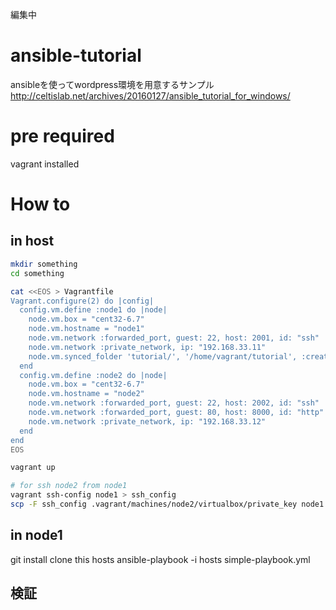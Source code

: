 編集中

# ansible-tutorial
ansibleを使ってwordpress環境を用意するサンプル  
http://celtislab.net/archives/20160127/ansible_tutorial_for_windows/

# pre required
vagrant installed

# How to
## in host
```bash
mkdir something
cd something

cat <<EOS > Vagrantfile
Vagrant.configure(2) do |config|
  config.vm.define :node1 do |node|
    node.vm.box = "cent32-6.7"
    node.vm.hostname = "node1"
    node.vm.network :forwarded_port, guest: 22, host: 2001, id: "ssh"
    node.vm.network :private_network, ip: "192.168.33.11"
    node.vm.synced_folder 'tutorial/', '/home/vagrant/tutorial', :create => 'true', :mount_options => ["dmode=777","fmode=666"]
  end
  config.vm.define :node2 do |node|
    node.vm.box = "cent32-6.7"
    node.vm.hostname = "node2"
    node.vm.network :forwarded_port, guest: 22, host: 2002, id: "ssh"
    node.vm.network :forwarded_port, guest: 80, host: 8000, id: "http"
    node.vm.network :private_network, ip: "192.168.33.12"
  end
end
EOS

vagrant up

# for ssh node2 from node1
vagrant ssh-config node1 > ssh_config
scp -F ssh_config .vagrant/machines/node2/virtualbox/private_key node1:.ssh/id_rsa
```

## in node1

git install
clone this
hosts
ansible-playbook -i hosts simple-playbook.yml

## 検証
